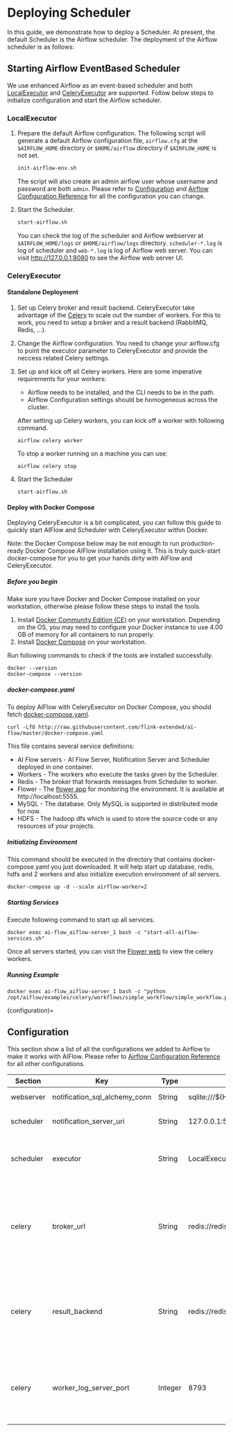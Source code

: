 # Deploying Scheduler

In this guide, we demonstrate how to deploy a Scheduler. At present, the default Scheduler is the Airflow scheduler. The
deployment of the Airflow scheduler is as follows:

## Starting Airflow EventBased Scheduler

We use enhanced Airflow as an event-based scheduler and both
[LocalExecutor](https://airflow.apache.org/docs/apache-airflow/stable/executor/local.html) and
[CeleryExecutor](https://airflow.apache.org/docs/apache-airflow/stable/executor/celery.html) are supported. Follow below
steps to initialize configuration and start the Airflow scheduler.

### LocalExecutor

1. Prepare the default Airflow configuration. The following script will generate a default Airflow configuration
   file, `airflow.cfg` at the `$AIRFLOW_HOME` directory or `$HOME/airflow` directory if `$AIRFLOW_HOME` is not set.

   ```bash
   init-airflow-env.sh
   ```

   The script will also create an admin airflow user whose username and password are both `admin`. Please refer
   to [Configuration](configuration) and
   [Airflow Configuration Reference](https://airflow.apache.org/docs/apache-airflow/2.0.0/configurations-ref.html) for
   all the configuration you can change.

2. Start the Scheduler.

   ```bash
   start-airflow.sh
   ```

   You can check the log of the scheduler and Airflow webserver at `$AIRFLOW_HOME/logs` or `$HOME/airflow/logs`
   directory. `scheduler-*.log` is log of scheduler and `web-*.log` is log of Airflow web server. You can
   visit http://127.0.0.1:8080 to see the Airflow web server UI.

### CeleryExecutor

#### Standalone Deployment

1. Set up Celery broker and result backend. CeleryExecutor take advantage of the [Celery](https://docs.celeryproject.org/en/stable/index.html) to 
   scale out the number of workers. For this to work, you need to setup a broker and a result backend (RabbitMQ, Redis, ...). 
   
2. Change the Airflow configuration. You need to change your airflow.cfg to point the executor parameter to CeleryExecutor and provide the neccess related Celery settings.

3. Set up and kick off all Celery workers. Here are some imperative requirements for your workers:
   * Airflow needs to be installed, and the CLI needs to be in the path.
   * Airflow Configuration settings should be homogeneous across the cluster.

   After setting up Celery workers, you can kick off a worker with following command.
   ```
   airflow celery worker
   ```
   To stop a worker running on a machine you can use:
   ```
   airflow celery stop
   ```
   
4. Start the Scheduler
    ```
    start-airflow.sh
    ```

#### Deploy with Docker Compose

Deploying CeleryExecutor is a bit complicated, you can follow this guide to quickly start AIFlow and Scheduler with CeleryExecutor within Docker.

Note: the Docker Compose below may be not enough to run production-ready Docker Compose AIFlow installation using it.
This is truly quick-start docker-compose for you to get your hands dirty with AIFlow and CeleryExecutor.

##### Before you begin

Make sure you have Docker and Docker Compose installed on your workstation,
otherwise please follow these steps to install the tools.

1. Install [Docker Community Edition (CE)](https://docs.docker.com/engine/install/) on your workstation. Depending on the OS, you may need to configure your Docker instance to use 4.00 GB of memory for all containers to run properly.
2. Install [Docker Compose](https://docs.docker.com/compose/install/) on your workstation.

Run following commands to check if the tools are installed successfully.
```shell script
docker --version
docker-compose --version
```

##### docker-compose.yaml
To deploy AIFlow with CeleryExecutor on Docker Compose, you should fetch [docker-compose.yaml](http://raw.githubusercontent.com/flink-extended/ai-flow/master/docker-compose.yaml).

```shell script
curl -LfO http://raw.githubusercontent.com/flink-extended/ai-flow/master/docker-compose.yaml
```

This file contains several service definitions:

* AI Flow servers - AI Flow Server, Notification Server and Scheduler deployed in one container.
* Workers - The workers who execute the tasks given by the Scheduler.
* Redis - The broker that forwards messages from Scheduler to worker.
* Flower -  The [flower app](https://flower.readthedocs.io/en/latest/) for monitoring the environment. It is available at http://localhost:5555.
* MySQL - The database. Only MySQL is supported in distributed mode for now.
* HDFS - The hadoop dfs which is used to store the source code or any resources of your projects.

##### Initializing Environment

This command should be executed in the directory that contains docker-compose.yaml you just downloaded.
It will help start up database, redis, hdfs and 2 workers and also initialize execution environment of all servers.
```shell script
docker-compose up -d --scale airflow-worker=2
```

##### Starting Services

Execute following command to start up all services.
```shell script
docker exec ai-flow_aiflow-server_1 bash -c "start-all-aiflow-services.sh"
```
Once all servers started, you can visit the [Flower web](http://127.0.0.1:5555/) to view the celery workers.

##### Running Example
```shell script
docker exec ai-flow_aiflow-server_1 bash -c "python /opt/aiflow/examples/celery/workflows/simple_workflow/simple_workflow.py"
```

(configuration)=

## Configuration

This section show a list of all the configurations we added to Airflow to make it works with AIFlow. Please refer to
[Airflow Configuration Reference](https://airflow.apache.org/docs/apache-airflow/2.0.0/configurations-ref.html) for all
other configurations.

|Section|Key|Type|Default|Description|
|---|---|---|---|---|
|webserver|notification_sql_alchemy_conn|String|sqlite:///${HOME}/notification_service/ns.db|The notification service db connection.|
|scheduler|notification_server_uri|String|127.0.0.1:50052|The notification server uri used by EventBasedSchedulerJob.|
|scheduler|executor|String|LocalExecutor|The executor class that airflow should use. Choices include ``LocalExecutor``, ``CeleryExecutor``.|
|celery|broker_url|String|redis://redis:6379/0|The Celery broker URL. Celery supports RabbitMQ, Redis and experimentally a sqlalchemy database. Refer to the Celery documentation for more information. This is useful when using CeleryExecutor.|
|celery|result_backend|String|redis://redis:6379/0|The Celery result_backend. This status is used by the scheduler to update the state of the task. The use of a database is highly recommended. This is useful when using CeleryExecutor.|
|celery|worker_log_server_port|Integer|8793|The port on which the logs are served. It needs to be unused, and open visible from the main web server to connect into the workers. This is useful when using CeleryExecutor.|
